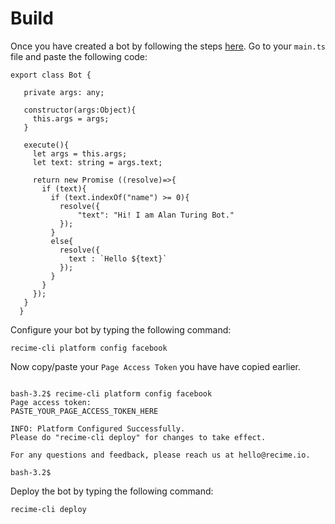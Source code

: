 # Build


Once you have created a bot by following the steps [here](create-your-bot.md). Go to your `main.ts` file and paste the following code:


```
export class Bot {

   private args: any;

   constructor(args:Object){
     this.args = args;
   }

   execute(){
     let args = this.args;
     let text: string = args.text;

     return new Promise ((resolve)=>{
       if (text){
         if (text.indexOf("name") >= 0){
           resolve({
               "text": "Hi! I am Alan Turing Bot."
           });
         }
         else{
           resolve({
             text : `Hello ${text}`
           });
         }
       }
     });
   }
  }

```

Configure your bot by typing the following command:


```
recime-cli platform config facebook

```
Now copy/paste your `Page Access Token` you have have copied earlier.

```

bash-3.2$ recime-cli platform config facebook
Page access token:
PASTE_YOUR_PAGE_ACCESS_TOKEN_HERE

INFO: Platform Configured Successfully.
Please do "recime-cli deploy" for changes to take effect.

For any questions and feedback, please reach us at hello@recime.io.

bash-3.2$

```

Deploy the bot by typing the following command:

```
recime-cli deploy

```
